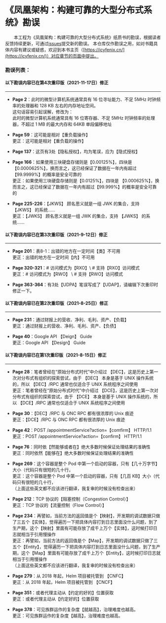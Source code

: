 # 《凤凰架构：构建可靠的大型分布式系统》勘误

　　本工程为《凤凰架构：构建可靠的大型分布式系统》纸质书的勘误，根据读者反馈持续更新，可通过[issues](https://github.com/fenixsoft/fenix_architecture_book/issues)提交新的勘误。
本仓库仅作勘误之用，如对书籍具体内容有建议或疑惑，欢迎到本书主页（[https://icyfenix.cn/](https://icyfenix.cn/)）对应章节的页面中提出。

### 勘误列表：

#### 以下勘误内容已在第4次重印版（2021-11-17日）修正
------

- **Page 2**：此时的微型计算机系统通常具有 16 位寻址能力、不足 5MHz 时钟频率的处理器和 128 KB 左右的内存地址空间。<br>
这句话容易引起误解，修改为：<br>
此时的微型计算机系统通常具有 16 位寄存器、不足 5MHz 时钟频率的处理器，不超过 1 MB 的最大内存和 64KB 单段偏移地址

- **Page 59**：这可能是相对【重负载操作】
<br>更正：这可能是相对【重负载的操作】

- **Page 137**：这页有3处【隐私授权】，均为笔误，应为【隐式授权】

- **Page 166**：如果使用三块硬盘存储则是【0.00125%】，四块是 【0.0000625%】，换而言之，这已经保证了数据在一年内有超过【99.9999%】的概率是安全可靠的
<br>更正：如果使用三块硬盘存储则是【0.0125%】，四块是 【0.000625%】，换而言之，这已经保证了数据在一年内有超过【99.999%】的概率是安全可靠的

- **Page 225-226**：【JKWS】 顾名思义就是一组 JWK 的集合，支持 【JKWS】 的系统……
<br>更正：【JWKS】 顾名思义就是一组 JWK 的集合，支持 【JWKS】 的系统……

#### 以下勘误内容已在第3次重印版（2021-9-12日）修正
------

- **Page 201**：表8-1：出错的地方在一定时间【类】不可用
<br>更正：出错的地方在一定时间【内】不可用

- **Page 320-321**：# 访问模式为【RXO】\\ # 支持【RXO】访问模式
<br>更正：# 访问模式为【RWO】 \\ # 支持【RWO】访问模式

- **Page 363-364**：有3处【UDPA】笔误写成了【UDAP】，请编辑下次重印时修正一下。

#### 以下勘误内容已在第2次重印版（2021-8-25日）修正
------

- **Page 231**：通过财报上的营收、净利、毛利、资产、【负载】
<br>更正：通过财报上的营收、净利、毛利、资产、【负债】

- **Page 40**：Google API 【Deign】 Guide
<br>更正：Google API 【Design】 Guide

#### 以下勘误内容已在第1次重印版（2021-8-15日）修正
------

- **Page 28**：笔者曾经在“原始分布式时代”中介绍过 【DEC】，这是历史上第一次对分布式有组织的探索尝试，由于 【DEC】 本身是基于 UNIX 操作系统的，所以 【DEC】/RPC 通常也仅适合于 UNIX 系统程序之间使用
<br>更正：笔者曾经在“原始分布式时代”中介绍过 【DCE】，这是历史上第一次对分布式有组织的探索尝试，由于 【DCE】 本身是基于 UNIX 操作系统的，所以 【DCE】/RPC 通常也仅适合于 UNIX 系统程序之间使用

- **Page 30**：【DEC】/RPC 与 ONC RPC 都有很浓厚的 Unix 痕迹
<br>更正：【DCE】/RPC 与 ONC RPC 都有很浓厚的 Unix 痕迹

- **Page 42**：POST /appointmentService?action=【comfirm】 HTTP/1.1
<br>更正：POST /appointmentService?action=【confirm】 HTTP/1.1

- **Page 76**：同时依【然能够或者在】绝大多数时候保证处理结果的准确性
<br>更正：同时依然【能够在】绝大多数时候保证处理结果的准确性

- **Page 269**：这个容器是整个 Pod 中第一个启动的容器，只有【几十万字节】大小（代码只有很短的几十行，
<br>更正：这个容器是整个 Pod 中第一个启动的容器，只有【几百 KB】大小（代码只有很短的几十行，
<br>（上面这些英文都不应该进行翻译，我复审的时候没有检查出来）

- **Page 212**：TCP 协议的【阻塞控制（Congestion Control）】
<br>更正：TCP 协议的【流量控制（Flow Control）】

- **Page 234**：再譬如，当前方法的返回值是个【映射】，开发期的调试数据只做了三五个【实体】，觉得遍历一下把具体内容打到日志里面没什么问题，到了生产期，这个【映射】里面有可能存放了成千上万个【实体】，这时候打印日志就相当于引用慢操作
<br>更正：再譬如，当前方法的返回值是个【Map】，开发期的调试数据只做了三五个【Entity】，觉得遍历一下把具体内容打到日志里面没什么问题，到了生产期，这个【Map】里面有可能存放了成千上万个【Entity】，这时候打印日志就相当于引用慢操作
<br>（上面这些英文都不应该进行翻译，我复审的时候没有检查出来）

- **Page 279**：从 2018 年起，Helm 项目被托管到 【CNFC】
<br>更正：从 2018 年起，Helm 项目被托管到 【CNCF】

- **Page 351**：或者代理主动从【约定的好的】位置获取
<br>更正：或者代理主动从【约定好的】位置获取

- **Page 378**：可见族群运作的复杂度【就越高】，治理难度也越高。
<br>更正：可见族群运作的复杂度【越高】，治理难度也越高。
